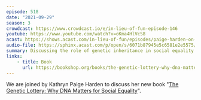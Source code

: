 ```yaml
---
episode: 518
date: "2021-09-29"
season: 3
crowdcast: https://www.crowdcast.io/e/in-lieu-of-fun-episode-146
youtube: https://www.youtube.com/watch?v=oKma4HlVcS8
acast: https://shows.acast.com/in-lieu-of-fun/episodes/paige-harden-on-the-genetic-lottery
audio-file: https://sphinx.acast.com/p/open/s/6071b87945e5c6581e2e5575/e/61562ca1c28b3500132e941a/media.mp3
summary: Discussing the role of genetic inheritance in social equality
links:
    - title: Book
      url: https://bookshop.org/books/the-genetic-lottery-why-dna-matters-for-social-equality/9780691190808
---
```

We are joined by Kathryn Paige Harden to discuss her new book "[The Genetic Lottery: Why DNA Matters for Social Equality][book]".

[book]: https://bookshop.org/books/the-genetic-lottery-why-dna-matters-for-social-equality/9780691190808
